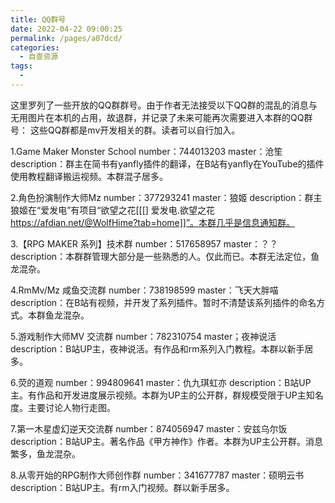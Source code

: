 ```yaml
---
title: QQ群号
date: 2022-04-22 09:00:25
permalink: /pages/a07dcd/
categories: 
  - 自查资源
tags: 
  - 
---
```



这里罗列了一些开放的QQ群群号。由于作者无法接受以下QQ群的混乱的消息与无用图片在本机的占用，故退群，并记录了未来可能再次需要进入本群的QQ群号：
这些QQ群都是mv开发相关的群。读者可以自行加入。

1.Game Maker Monster School
number：744013203
master：沧笙
description：群主在简书有yanfly插件的翻译，在B站有yanfly在YouTube的插件使用教程翻译搬运视频。本群混子居多。

2.角色扮演制作大师Mz
number：377293241
master：狼姬
description：群主狼姬在“爱发电”有项目“欲望之花[[[] 爱发电.欲望之花 https://afdian.net/@WolfHime?tab=home]]”。本群几乎是信息通知群。

3.【RPG MAKER 系列】技术群
number：517658957
master：？？
description：本群群管理大部分是一些熟悉的人。仅此而已。本群无法定位，鱼龙混杂。

4.RmMv/Mz 咸鱼交流群
number：738198599
master：飞天大胖喵
description：在B站有视频，并开发了系列插件。暂时不清楚该系列插件的命名方式。本群鱼龙混杂。

5.游戏制作大师MV 交流群
number：782310754
master；夜神说活
description：B站UP主，夜神说活。有作品和rm系列入门教程。本群以新手居多。

6.荧的道观
number：994809641
master：仇九琪虹亦
description：B站UP主。有作品和开发进度展示视频。本群为UP主的公开群，群规模受限于UP主知名度。主要讨论人物行走图。

7.第一木星虚幻逆天交流群
number：874056947
master：安兹乌尔饭
description：B站UP主。著名作品《甲方神作》作者。本群为UP主公开群。消息繁多，鱼龙混杂。

8.从零开始的RPG制作大师创作群
number：341677787
master：硕明云书
description：B站UP主。有rm入门视频。群以新手居多。